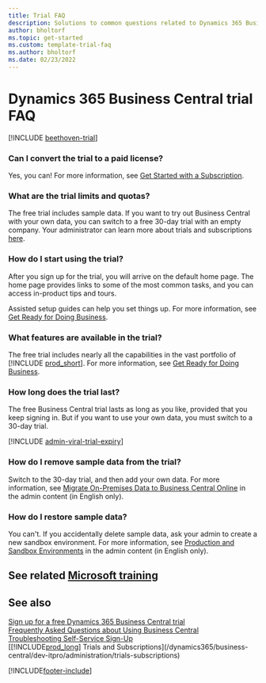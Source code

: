 ```yaml
---  
title: Trial FAQ
description: Solutions to common questions related to Dynamics 365 Business Central trial setup and management. Learn how to resolve platform and app-specific issues.
author: bholtorf
ms.topic: get-started
ms.custom: template-trial-faq
ms.author: bholtorf
ms.date: 02/23/2022
---
```


# Dynamics 365 Business Central trial FAQ

[!INCLUDE [beethoven-trial](includes/beethoven-trial.md)]

### Can I convert the trial to a paid license?

Yes, you can! For more information, see [Get Started with a Subscription](trial-signup.md#get-started-with-a-subscription).  

### What are the trial limits and quotas?

The free trial includes sample data. If you want to try out Business Central with your own data, you can switch to a free 30-day trial with an empty company. 
Your administrator can learn more about trials and subscriptions [here](/dynamics365/business-central/dev-itpro/administration/trials-subscriptions).  

### How do I start using the trial?

After you sign up for the trial, you will arrive on the default home page. The home page provides links to some of the most common tasks, and you can access in-product tips and tours.  

Assisted setup guides can help you set things up. For more information, see [Get Ready for Doing Business](ui-get-ready-business.md).  

### What features are available in the trial?

The free trial includes nearly all the capabilities in the vast portfolio of [!INCLUDE [prod_short](includes/prod_short.md)]. For more information, see [Get Ready for Doing Business](ui-get-ready-business.md).  

### How long does the trial last?

The free Business Central trial lasts as long as you like, provided that you keep signing in. But if you want to use your own data, you must switch to a 30-day trial.  

[!INCLUDE [admin-viral-trial-expiry](includes/admin-viral-trial-expiry.md)]

### How do I remove sample data from the trial?

Switch to the 30-day trial, and then add your own data. For more information, see [Migrate On-Premises Data to Business Central Online](/dynamics365/business-central/dev-itpro/administration/migrate-data) in the admin content (in English only).  

### How do I restore sample data?

You can't. If you accidentally delete sample data, ask your admin to create a new sandbox environment. For more information, see [Production and Sandbox Environments](/dynamics365/business-central/dev-itpro/administration/environment-types) in the admin content (in English only).  

## See related [Microsoft training](/training/modules/trial-dynamics-365-business-central/)

## See also

[Sign up for a free Dynamics 365 Business Central trial](trial-signup.md)  
[Frequently Asked Questions about Using Business Central](across-faq.yml)  
[Troubleshooting Self-Service Sign-Up](ui-troubleshoot-self-signup.md)  
[[!INCLUDE[prod_long](includes/prod_long.md)] Trials and Subscriptions](/dynamics365/business-central/dev-itpro/administration/trials-subscriptions)  


[!INCLUDE[footer-include](includes/footer-banner.md)]
